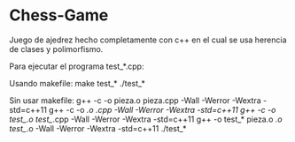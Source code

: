 # Chess-Game

Juego de ajedrez hecho completamente con c++ en el cual se usa herencia de clases
y polimorfismo.

Para ejecutar el programa test_*.cpp:

Usando makefile:
make test_*
./test_*

Sin usar makefile:
g++ -c -o pieza.o pieza.cpp -Wall -Werror -Wextra -std=c++11
g++ -c -o *.o *.cpp -Wall -Werror -Wextra -std=c++11
g++ -c -o test_*.o test_*.cpp -Wall -Werror -Wextra -std=c++11
g++ -o test_* pieza.o *.o test_*.o -Wall -Werror -Wextra -std=c++11
./test_*
